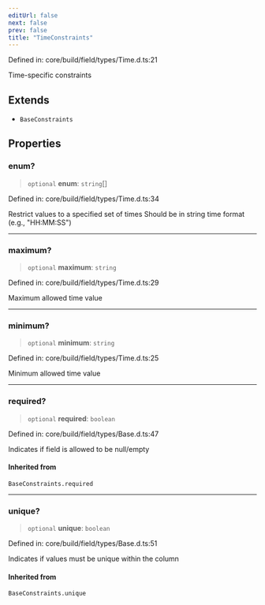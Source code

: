 ```yaml
---
editUrl: false
next: false
prev: false
title: "TimeConstraints"
---
```


Defined in: core/build/field/types/Time.d.ts:21

Time-specific constraints

## Extends

- `BaseConstraints`

## Properties

### enum?

> `optional` **enum**: `string`[]

Defined in: core/build/field/types/Time.d.ts:34

Restrict values to a specified set of times
Should be in string time format (e.g., "HH:MM:SS")

***

### maximum?

> `optional` **maximum**: `string`

Defined in: core/build/field/types/Time.d.ts:29

Maximum allowed time value

***

### minimum?

> `optional` **minimum**: `string`

Defined in: core/build/field/types/Time.d.ts:25

Minimum allowed time value

***

### required?

> `optional` **required**: `boolean`

Defined in: core/build/field/types/Base.d.ts:47

Indicates if field is allowed to be null/empty

#### Inherited from

`BaseConstraints.required`

***

### unique?

> `optional` **unique**: `boolean`

Defined in: core/build/field/types/Base.d.ts:51

Indicates if values must be unique within the column

#### Inherited from

`BaseConstraints.unique`
